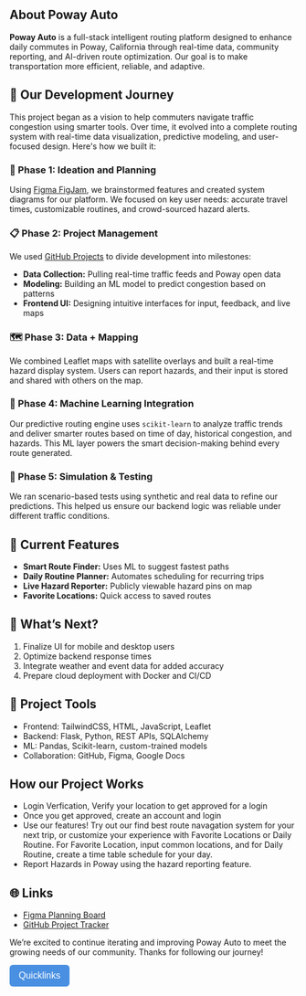 
<section class="max-w-5xl mx-auto px-6 py-12 prose prose-lg dark:prose-invert">
  <h1>About Poway Auto</h1>

  <p>
    <strong>Poway Auto</strong> is a full-stack intelligent routing platform designed to enhance daily commutes
    in Poway, California through real-time data, community reporting, and AI-driven route optimization.
    Our goal is to make transportation more efficient, reliable, and adaptive.
  </p>

  <h2>🌱 Our Development Journey</h2>

  <p>
    This project began as a vision to help commuters navigate traffic congestion using smarter tools.
    Over time, it evolved into a complete routing system with real-time data visualization, predictive modeling,
    and user-focused design. Here's how we built it:
  </p>

  <h3>🧠 Phase 1: Ideation and Planning</h3>
  <p>
    Using <a href="https://www.figma.com/board/xwfhCP2XCuN0rcTtno0s83/Welcome-to-FigJam?node-id=0-1" target="_blank">Figma FigJam</a>,
    we brainstormed features and created system diagrams for our platform. We focused on key user needs:
    accurate travel times, customizable routines, and crowd-sourced hazard alerts.
  </p>

  <h3>📋 Phase 2: Project Management</h3>
  <p>
    We used <a href="https://github.com/users/Ahaanv19/projects/1" target="_blank">GitHub Projects</a>
    to divide development into milestones:
  </p>
  <ul>
    <li><strong>Data Collection:</strong> Pulling real-time traffic feeds and Poway open data</li>
    <li><strong>Modeling:</strong> Building an ML model to predict congestion based on patterns</li>
    <li><strong>Frontend UI:</strong> Designing intuitive interfaces for input, feedback, and live maps</li>
  </ul>

  <h3>🗺️ Phase 3: Data + Mapping</h3>
  <p>
    We combined Leaflet maps with satellite overlays and built a real-time hazard display system.
    Users can report hazards, and their input is stored and shared with others on the map.
  </p>

  <h3>🤖 Phase 4: Machine Learning Integration</h3>
  <p>
    Our predictive routing engine uses <code>scikit-learn</code> to analyze traffic trends and deliver
    smarter routes based on time of day, historical congestion, and hazards. This ML layer powers the
    smart decision-making behind every route generated.
  </p>

  <h3>🔄 Phase 5: Simulation & Testing</h3>
  <p>
    We ran scenario-based tests using synthetic and real data to refine our predictions.
    This helped us ensure our backend logic was reliable under different traffic conditions.
  </p>

  <h2>🚀 Current Features</h2>
  <ul>
    <li><strong>Smart Route Finder:</strong> Uses ML to suggest fastest paths</li>
    <li><strong>Daily Routine Planner:</strong> Automates scheduling for recurring trips</li>
    <li><strong>Live Hazard Reporter:</strong> Publicly viewable hazard pins on map</li>
    <li><strong>Favorite Locations:</strong> Quick access to saved routes</li>
  </ul>

  <h2>🧭 What’s Next?</h2>
  <ol>
    <li>Finalize UI for mobile and desktop users</li>
    <li>Optimize backend response times</li>
    <li>Integrate weather and event data for added accuracy</li>
    <li>Prepare cloud deployment with Docker and CI/CD</li>
  </ol>

  <h2>📎 Project Tools</h2>
  <ul>
    <li>Frontend: TailwindCSS, HTML, JavaScript, Leaflet</li>
    <li>Backend: Flask, Python, REST APIs, SQLAlchemy</li>
    <li>ML: Pandas, Scikit-learn, custom-trained models</li>
    <li>Collaboration: GitHub, Figma, Google Docs</li>
  </ul>

  
  <h2> How our Project Works</h2>
  <ul>
    <li>Login Verfication, Verify your location to get approved for a login</li>
    <li>Once you get approved, create an account and login</li>
    <li>Use our features! Try out our find best route navagation system for your next trip, or customize your experience with Favorite Locations or Daily Routine. For Favorite Location, input common locations, and for Daily Routine, create a time table schedule for your day.</li>
    <li>Report Hazards in Poway using the hazard reporting feature.</li>
  </ul>

  <h2>🌐 Links</h2>
  <ul>
    <li><a href="https://www.figma.com/board/xwfhCP2XCuN0rcTtno0s83/Welcome-to-FigJam?node-id=0-1" target="_blank">Figma Planning Board</a></li>
    <li><a href="https://github.com/users/Ahaanv19/projects/1" target="_blank">GitHub Project Tracker</a></li>
  </ul>

  <p>
    We’re excited to continue iterating and improving Poway Auto to meet the growing needs of our
    community. Thanks for following our journey!
  </p>
</section>


<style>
  .dropdown {
    position: relative;
    display: inline-block;
  }

  .dropdown-btn {
    background-color: #4A90E2;
    color: white;
    padding: 10px 16px;
    font-size: 16px;
    border: none;
    border-radius: 6px;
    cursor: pointer;
  }

  .dropdown-content {
    display: none;
    position: absolute;
    background-color: #f9f9f9;
    min-width: 260px;
    box-shadow: 0px 8px 16px 0px rgba(0,0,0,0.2);
    z-index: 1;
    border-radius: 6px;
  }

  .dropdown-content a {
    color: black;
    padding: 12px 16px;
    text-decoration: none;
    display: block;
    border-bottom: 1px solid #ddd;
  }

  .dropdown-content a:hover {
    background-color: #f1f1f1;
  }

  .dropdown:hover .dropdown-content {
    display: block;
  }

  .dropdown:hover .dropdown-btn {
    background-color: #357ABD;
  }
</style>

<div class="dropdown">
  <button class="dropdown-btn">Quicklinks</button>
  <div class="dropdown-content">
    <a href="https://github.com/Ahaanv19/Poway_Auto_Frontend/issues/24" target="_blank">Deployment Guide Issue</a>
    <a href="https://github.com/Ahaanv19/Poway_Auto_Frontend/issues/25" target="_blank">Main Page Issue</a>
    <a href="https://github.com/Ahaanv19/Poway_Auto_Frontend/issues/26" target="_blank">Find Best Route Issue</a>
    <a href="https://github.com/Ahaanv19/Poway_Auto_Frontend/issues/26" target="_blank">Favorite Locations Issue</a>
    <a href="https://github.com/Ahaanv19/Poway_Auto_Frontend/issues/28" target="_blank">Daily Routine Issue</a>
    <a href="https://github.com/Ahaanv19/Poway_Auto_Frontend/issues/29" target="_blank">Technical Issue</a>
    <a href="https://github.com/Ahaanv19/Poway_Auto_Backend" target="_blank">GitHub Backend</a>
    <a href="https://github.com/Ahaanv19/Poway_Auto_Frontend" target="_blank">GitHub Frontend</a>
    <a href="https://autonomous.opencodingsociety.com/" target="_blank">Deployed Backend</a>
    <a href="https://github.com/users/Ahaanv19/projects/1/views/1" target="_blank">Kanban Board</a>
    <a href="https://cockpit.stu.nighthawkcodingsociety.com/" target="_blank">Ubuntu Cockpit Deployment</a>
  </div>
</div>




